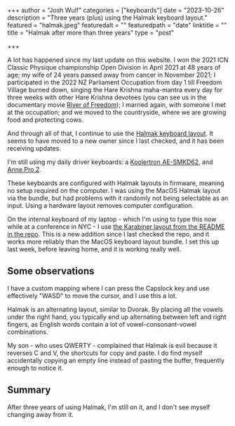 +++
author = "Josh Wulf"
categories = ["keyboards"]
date = "2023-10-26"
description = "Three years (plus) using the Halmak keyboard layout."
featured = "halmak.jpeg"
featuredalt = ""
featuredpath = "date"
linktitle = ""
title = "Halmak after more than three years"
type = "post"

+++

A lot has happened since my last update on this website. I won the 2021 ICN Classic Physique championship Open Division in April 2021 at 48 years of age; my wife of 24 years passed away from cancer in November 2021; I participated in the 2022 NZ Parliament Occupation from day 1 till Freedom Village burned down, singing the Hare Krishna maha-mantra every day for three weeks with other Hare Krishna devotees (you can see us in the documentary movie [River of Freedom](https://riveroffreedom.nz)); I married again, with someone I met at the occupation; and we moved to the countryside, where we are growing food and protecting cows.

And through all of that, I continue to use the [Halmak keyboard layout](https://github.com/kaievns/halmak). It seems to have moved to a new owner since I last checked, and it has been receiving updates.

I'm still using my daily driver keyboards: a [Koolertron AE-SMKD62](https://www.amazon.com/Koolertron-Programmable-Mechanical-Keyboard-Ergonomic/dp/B076FTNXDX), and [Anne Pro 2](https://www.reddit.com/r/AnnePro/comments/li4mqv/dsa_hana_keys_with_halmak_layout/).

These keyboards are configured with Halmak layouts in firmware, meaning no setup required on the computer. I was using the MacOS Halmak layout via the bundle, but had problems with it randomly not being selectable as an input. Using a hardware layout removes computer configuration.

On the internal keyboard of my laptop - which I'm using to type this now while at a conference in NYC - I use [the Karabiner layout from the README in the repo](https://github.com/kaievns/halmak#karabiner-elements). This is a new addition since I last checked the repo, and it works more reliably than the MacOS keyboard layout bundle. I set this up last week, before leaving home, and it is working really well. 

## Some observations 

I have a custom mapping where I can press the Capslock key and use effectively "WASD" to move the cursor, and I use this a lot. 

Halmak is an alternating layout, similar to Dvorak. By placing all the vowels under the right hand, you typically end up alternating between left and right fingers, as English words contain a lot of vowel-consonant-vowel combinations.

My son - who uses QWERTY - complained that Halmak is evil because it reverses C and V, the shortcuts for copy and paste. I do find myself accidentally copying an empty line instead of pasting the buffer, frequently enough to notice it. 

## Summary

After three years of using Halmak, I'm still on it, and I don't see myself changing away from it. 
